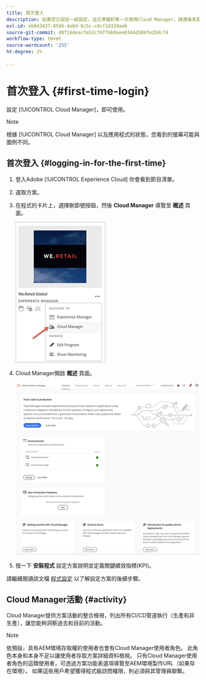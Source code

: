 ```yaml
---
title: 首次登入
description: 如果您已設定一般設定，且已準備好第一次使用Cloud Manager，請遵循本頁面。
exl-id: eb043437-8566-4a8d-8c5c-c8cf1d33daeb
source-git-commit: d8f16deacfe52c76ff6b0aee0344d50bfe2b9c74
workflow-type: tm+mt
source-wordcount: '255'
ht-degree: 2%

---
```



# 首次登入 {#first-time-login}

設定 [!UICONTROL Cloud Manager]，即可使用。

>[!NOTE]
>
>根據 [!UICONTROL Cloud Manager] 以及應用程式的狀態，您看到的螢幕可能與圖例不同。

## 首次登入 {#logging-in-for-the-first-time}

1. 登入Adobe [!UICONTROL Experience Cloud] 你會看到節目清單。

1. 選取方案。

1. 在程式的卡片上，選擇刪節號按鈕，然後 **Cloud Manager** 導覽至 **概述** 頁面。

   ![Cloud Manager選項](/help/assets/navigate-cm1.png)

1. Cloud Manager開啟 **概述** 頁面。

   ![Cloud Manager概述頁面](/help/assets/FirstLogin1.png)

1. 按一下 **安裝程式** 設定方案說明並定義關鍵績效指標(KPI)。

請繼續閱讀該文檔 [程式設定](/help/getting-started/program-setup.md) 以了解設定方案的後續步驟。

## Cloud Manager活動 {#activity}

Cloud Manager提供方案活動的整合檢視，列出所有CI/CD管道執行（生產和非生產），讓您能夠洞察過去和目前的活動。

>[!NOTE]
>
>依預設，具有AEM環境存取權的使用者也會有Cloud Manager使用者角色。 此角色本身和本身不足以讓使用者存取方案詳細資料檢視。 只有Cloud Manager使用者角色的這類使用者，可透過方案功能表選項導覽至AEM環境製作URL（如果存在環境）。 如果這些用戶希望獲得程式級訪問權限，則必須與其管理員聯繫。
